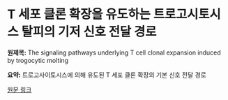 # T 세포 클론 확장을 유도하는 트로고시토시스 탈피의 기저 신호 전달 경로

**원제목:** The signaling pathways underlying T cell clonal expansion induced by trogocytic molting

**요약:** 트로고사이토시스에 의해 유도된 T 세포 클론 확장의 기본 신호 전달 경로

[원문 링크](https://scholar.google.com/scholar_url?url=https://scholar.gist.ac.kr/handle/local/19835&hl=ko&sa=X&d=17666485330884093031&ei=Gk53aL-hEffWieoPg4Tq4Qg&scisig=AAZF9b-v11rTBPcwijlZ543lyUp0&oi=scholaralrt&hist=BNQUaiIAAAAJ:14506666337630168194:AAZF9b_PeNf8wT0-VehjnTVRx6QU&html=&pos=1&folt=kw-top)
